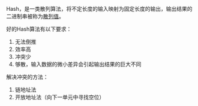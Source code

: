 Hash，是一类散列算法，将不定长度的输入映射为固定长度的输出，输出结果的二进制串被称为<u>散列值</u>。

好的Hash算法有以下要求：

1. 无法倒推
2. 效率高
3. 冲突少
4. 够散，输入数据的微小差异会引起输出结果的巨大不同

解决冲突的方法：

1. 链地址法
2. 开放地址法（向下一单元中寻找空位）